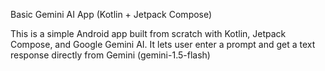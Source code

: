 Basic Gemini AI App (Kotlin + Jetpack Compose)

This is a simple Android app built from scratch with Kotlin, Jetpack Compose, and Google Gemini AI.
It lets user enter a prompt and get a text response directly from Gemini (gemini-1.5-flash)
